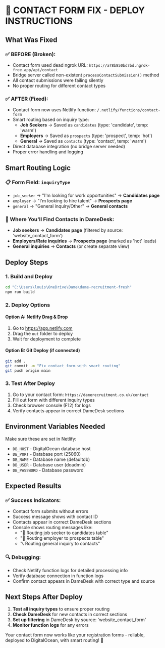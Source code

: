 # 🚀 CONTACT FORM FIX - DEPLOY INSTRUCTIONS

## What Was Fixed

### ✅ BEFORE (Broken):
- Contact form used dead ngrok URL: `https://a78b850bd7bd.ngrok-free.app/api/contact`
- Bridge server called non-existent `processContactSubmission()` method
- All contact submissions were failing silently
- No proper routing for different contact types

### ✅ AFTER (Fixed):
- Contact form now uses Netlify function: `/.netlify/functions/contact-form`
- Smart routing based on inquiry type:
  - **Job Seekers** → Saved as `candidates` (type: 'candidate', temp: 'warm')
  - **Employers** → Saved as `prospects` (type: 'prospect', temp: 'hot') 
  - **General** → Saved as `contacts` (type: 'contact', temp: 'warm')
- Direct database integration (no bridge server needed)
- Proper error handling and logging

## Smart Routing Logic

### 📋 Form Field: `inquiryType`
- `job_seeker` → "I'm looking for work opportunities" → **Candidates page**
- `employer` → "I'm looking to hire talent" → **Prospects page** 
- `general` → "General inquiry/Other" → **General contacts**

### 🎯 Where You'll Find Contacts in DameDesk:
- **Job seekers** → **Candidates page** (filtered by source: 'website_contact_form')
- **Employers/Rate inquiries** → **Prospects page** (marked as 'hot' leads)
- **General inquiries** → **Contacts** (or create separate view)

## Deploy Steps

### 1. Build and Deploy
```bash
cd "C:\Users\louis\OneDrive\Dame\dame-recruitment-fresh"
npm run build
```

### 2. Deploy Options

#### Option A: Netlify Drag & Drop
1. Go to https://app.netlify.com
2. Drag the `out` folder to deploy
3. Wait for deployment to complete

#### Option B: Git Deploy (if connected)
```bash
git add .
git commit -m "Fix contact form with smart routing"
git push origin main
```

### 3. Test After Deploy
1. Go to your contact form: `https://damerecruitment.co.uk/contact`
2. Fill out form with different inquiry types
3. Check browser console (F12) for logs
4. Verify contacts appear in correct DameDesk sections

## Environment Variables Needed

Make sure these are set in Netlify:
- `DB_HOST` - DigitalOcean database host
- `DB_PORT` - Database port (25060)
- `DB_NAME` - Database name (defaultdb)
- `DB_USER` - Database user (doadmin)
- `DB_PASSWORD` - Database password

## Expected Results

### ✅ Success Indicators:
- Contact form submits without errors
- Success message shows with contact ID
- Contacts appear in correct DameDesk sections
- Console shows routing messages like:
  - "👤 Routing job seeker to candidates table"
  - "🏢 Routing employer to prospects table"
  - "📞 Routing general inquiry to contacts"

### 🔍 Debugging:
- Check Netlify function logs for detailed processing info
- Verify database connection in function logs
- Confirm contact appears in DameDesk with correct type and source

## Next Steps After Deploy

1. **Test all inquiry types** to ensure proper routing
2. **Check DameDesk** for new contacts in correct sections
3. **Set up filtering** in DameDesk by source: 'website_contact_form'
4. **Monitor function logs** for any errors

Your contact form now works like your registration forms - reliable, deployed to DigitalOcean, with smart routing! 🎉
